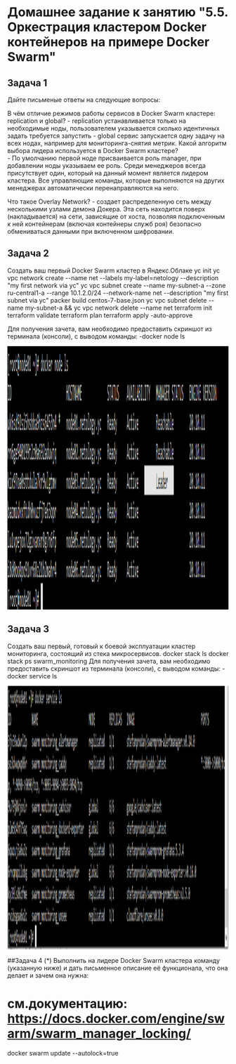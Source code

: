 # Домашнее задание к занятию "5.5. Оркестрация кластером Docker контейнеров на примере Docker Swarm"

## Задача 1
Дайте письменые ответы на следующие вопросы:

В чём отличие режимов работы сервисов в Docker Swarm кластере: replication и global?
	- replication устанавливается только на необходимые ноды, пользователем указывается сколько идентичных задать требуется запустить
	- global сервис запускается одну задачу на всех нодах, например для мониторинга-снятия метрик.
Какой алгоритм выбора лидера используется в Docker Swarm кластере?	
	- По умолчанию первой ноде присваивается роль manager, при добавлении ноды указываем ее роль. Среди менеджеров всегда присутствует один,
	который на данный момент является лидером кластера.	Все управляющие команды, которые выполняются на других менеджерах автоматически 
	перенаправляются на него. 

Что такое Overlay Network?
	- создает распределенную сеть между несколькими узлами демона Докера. Эта сеть находится поверх (накладывается) на сети, зависящие от хоста,
	позволяя подключенным к ней контейнерам (включая контейнеры служб роя) безопасно обмениваться данными при включенном шифровании.

## Задача 2
Создать ваш первый Docker Swarm кластер в Яндекс.Облаке
yc init
yc vpc network create --name net --labels my-label=netology --description "my first network via yc"
yc vpc subnet create --name my-subnet-a --zone ru-central1-a --range 10.1.2.0/24 --network-name net --description "my first subnet via yc"
packer build centos-7-base.json
yc vpc subnet delete --name my-subnet-a && yc vpc network delete --name net
terraform init
terraform validate
terraform plan
 terraform apply -auto-approve

Для получения зачета, вам необходимо предоставить скриншот из терминала (консоли), с выводом команды:
-docker node ls
<p align="center">
	<img width="1200" height="600" src="./assets/swarm1.PNG">
</p>


## Задача 3
Создать ваш первый, готовый к боевой эксплуатации кластер мониторинга, состоящий из стека микросервисов.
	docker stack ls
	docker stack ps swarm_monitoring
Для получения зачета, вам необходимо предоставить скриншот из терминала (консоли), с выводом команды:
 	- docker service ls
	<p align="center">
	<img width="1200" height="600" src="./assets/swarm2.PNG">
</p>

##Задача 4 (*)
Выполнить на лидере Docker Swarm кластера команду (указанную ниже) и дать письменное описание её функционала, что она делает и зачем она нужна:

# см.документацию: https://docs.docker.com/engine/swarm/swarm_manager_locking/
docker swarm update --autolock=true